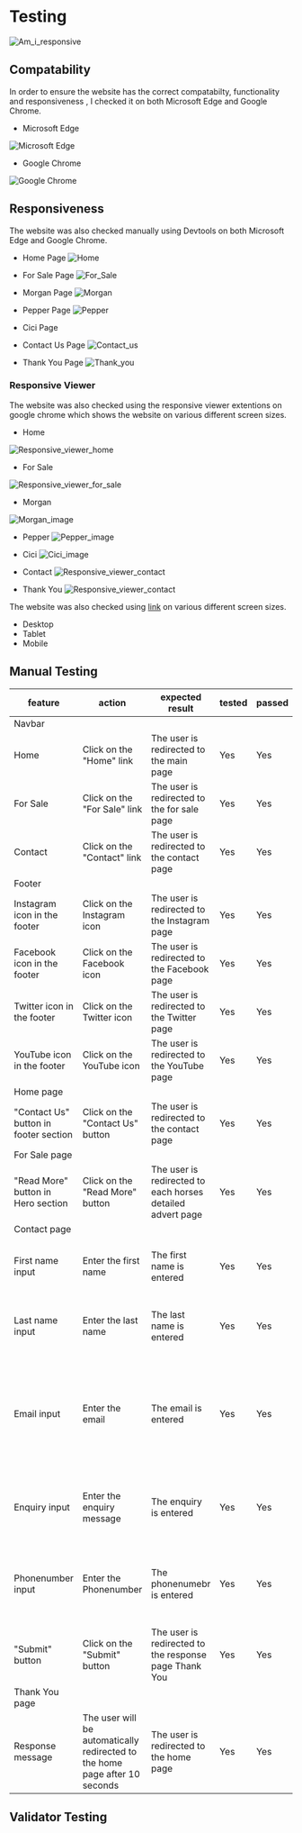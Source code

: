 # Testing
![Am_i_responsive](documentation/am_i%20_responsive.JPG)

## Compatability

In order to ensure the website has the correct compatabilty, functionality and responsiveness , I checked it on both Microsoft Edge and Google Chrome.

*   Microsoft Edge


![Microsoft Edge](documentation/microsoft_edge%20.gif)


*   Google Chrome


![Google Chrome](documentation/chrome.gif)


## Responsiveness

The website was also checked manually using Devtools on both Microsoft Edge and Google Chrome.

*   Home Page
![Home](documentation/home.gif)

*   For Sale Page
![For_Sale](documentation/for_sale.gif)

*   Morgan Page 
![Morgan](documentation/morgan.gif)

*   Pepper Page
![Pepper](documentation/pepper.gif)

*   Cici Page

*   Contact Us Page
![Contact_us](documentation/contact.gif)

*   Thank You Page
![Thank_you](documentation/thank_you.gif)

### Responsive Viewer
The website was also checked using the responsive viewer extentions on google chrome which shows the website on various different screen sizes.

*   Home

![Responsive_viewer_home](documentation/responsive_viewer_home.JPG)

*   For Sale

![Responsive_viewer_for_sale](documentation/responsive_viewer_for_sale.JPG)

*   Morgan

![Morgan_image](documentation/responsive_viewer_morgan.JPG)
    
*   Pepper
![Pepper_image](documentation/pepper.JPG)


*   Cici
![Cici_image](documentation/cici.JPG)

*   Contact
![Responsive_viewer_contact](documentation/responsive_viewer_contact.JPG)

*   Thank You
![Responsive_viewer_contact](documentation/thank_you.JPG)

The website was also checked using [link](https://responsivedesignchecker.com/) on various different screen sizes.

*   Desktop
*   Tablet
*   Mobile

## Manual Testing

| feature | action | expected result | tested | passed | comments |
| --- | --- | --- | --- | --- | --- |
| Navbar | | | | | |
| Home | Click on the "Home" link | The user is redirected to the main page | Yes | Yes | - |
| For Sale | Click on the "For Sale" link | The user is redirected to the for sale page | Yes | Yes | - |
| Contact | Click on the "Contact" link | The user is redirected to the contact page | Yes | Yes | - |
| Footer | | | | | |
| Instagram icon in the footer | Click on the Instagram icon | The user is redirected to the Instagram page | Yes | Yes | - |
| Facebook icon in the footer | Click on the Facebook icon | The user is redirected to the Facebook page | Yes | Yes | - |
| Twitter icon in the footer | Click on the Twitter icon | The user is redirected to the Twitter page | Yes | Yes | - |
| YouTube icon in the footer | Click on the YouTube icon | The user is redirected to the YouTube page | Yes | Yes | - |
| Home page | | | | | |
| "Contact Us" button in footer section | Click on the "Contact Us" button | The user is redirected to the contact page | Yes | Yes | - |
| For Sale page | | | | | |
| "Read More" button in Hero section | Click on the "Read More" button | The user is redirected to each horses detailed advert page | Yes | Yes | - |
| Contact page | | | | | |
| First name input | Enter the first name | The first name is entered | Yes | Yes | If user doesn't enter the first name, the error message appears |
| Last name input | Enter the last name | The last name is entered | Yes | Yes | If user doesn't enter the last name, the error message appears |
| Email input | Enter the email | The email is entered | Yes | Yes | If user doesn't enter the email, the error message appears. If user enters not valid email, the error message appears |
| Enquiry input | Enter the enquiry message | The enquiry is entered | Yes | Yes | If user doesn't enter the enquiry, no error message appears, as optional.
| Phonenumber input | Enter the Phonenumber | The phonenumebr is entered | Yes | Yes | If user doesn't enter the phonenumber, no  error message appears, as optional.
| "Submit" button | Click on the "Submit" button | The user is redirected to the response page Thank You | Yes | Yes | - |
| Thank You page | | | | | |
| Response message | The user will be automatically redirected to the home page after 10 seconds | The user is redirected to the home page | Yes | Yes | - |

## Validator Testing